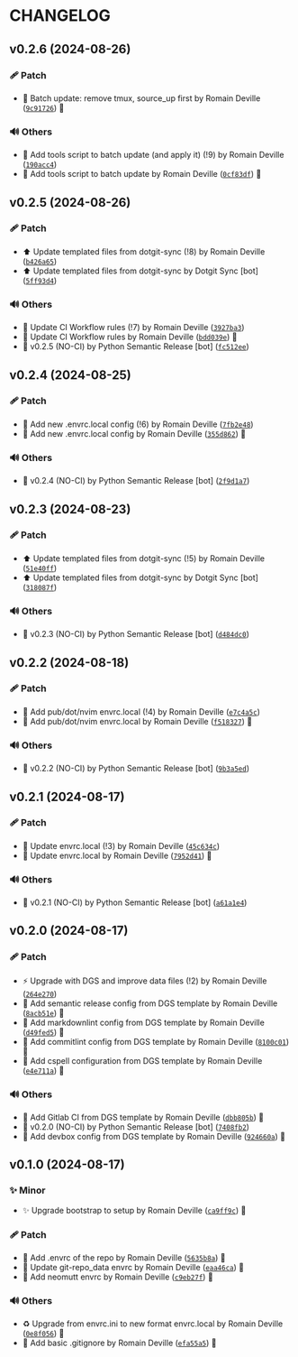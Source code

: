 <!-- markdownlint-disable-file -->
# CHANGELOG

## v0.2.6 (2024-08-26)

### 🩹 Patch

  * 🔧 Batch update: remove tmux, source_up first by Romain Deville ([`9c91726`](https://framagit.org/rdeville-private/dotfiles/direnv-data/-/commit/9c91726c1d46555ca8f7d487730873e7ae4e70df)) 🔏

### 🔊 Others

  * 🔨 Add tools script to batch update (and apply it) (!9) by Romain Deville ([`190acc4`](https://framagit.org/rdeville-private/dotfiles/direnv-data/-/commit/190acc46d385b0e87cdcb0fe468cf16a60537c88))
  * 🔨 Add tools script to batch update by Romain Deville ([`0cf83df`](https://framagit.org/rdeville-private/dotfiles/direnv-data/-/commit/0cf83df141001fdf7487f3dae9dee329f0509613)) 🔏

## v0.2.5 (2024-08-26)

### 🩹 Patch

  * ⬆️ Update templated files from dotgit-sync (!8) by Romain Deville ([`b426a65`](https://framagit.org/rdeville-private/dotfiles/direnv-data/-/commit/b426a65db404dd841130b1a37c8daba7c06ca972))
  * ⬆️ Update templated files from dotgit-sync by Dotgit Sync [bot] ([`5ff93d4`](https://framagit.org/rdeville-private/dotfiles/direnv-data/-/commit/5ff93d4b4b123a06fdb1668b488caa90922131f4))

### 🔊 Others

  * 💚 Update CI Workflow rules (!7) by Romain Deville ([`3927ba3`](https://framagit.org/rdeville-private/dotfiles/direnv-data/-/commit/3927ba38befb0a5e70386595f81caed92647890d))
  * 💚 Update CI Workflow rules by Romain Deville ([`bdd039e`](https://framagit.org/rdeville-private/dotfiles/direnv-data/-/commit/bdd039e0e5fb31bb12633270f079f459df9a2560)) 🔏
  * 🔖 v0.2.5 (NO-CI) by Python Semantic Release [bot] ([`fc512ee`](https://framagit.org/rdeville-private/dotfiles/direnv-data/-/commit/fc512eeed1f1f574610942548534409372aaa284))

## v0.2.4 (2024-08-25)

### 🩹 Patch

  * 🔧 Add new .envrc.local config (!6) by Romain Deville ([`7fb2e48`](https://framagit.org/rdeville-private/dotfiles/direnv-data/-/commit/7fb2e48486ab30f40404f0e0754651a11434cfed))
  * 🔧 Add new .envrc.local config by Romain Deville ([`355d862`](https://framagit.org/rdeville-private/dotfiles/direnv-data/-/commit/355d86276c9badc95fe458a59866e496f424113c)) 🔏

### 🔊 Others

  * 🔖 v0.2.4 (NO-CI) by Python Semantic Release [bot] ([`2f9d1a7`](https://framagit.org/rdeville-private/dotfiles/direnv-data/-/commit/2f9d1a736c0532c620d64dfeebaac9c4a472a923))

## v0.2.3 (2024-08-23)

### 🩹 Patch

  * ⬆️ Update templated files from dotgit-sync (!5) by Romain Deville ([`51e40ff`](https://framagit.org/rdeville-private/dotfiles/direnv-data/-/commit/51e40ff3e822f294af87f6beb013aafa1c13c421))
  * ⬆️ Update templated files from dotgit-sync by Dotgit Sync [bot] ([`318087f`](https://framagit.org/rdeville-private/dotfiles/direnv-data/-/commit/318087f73d497224b4c569bcaae3bc25f9284a40))

### 🔊 Others

  * 🔖 v0.2.3 (NO-CI) by Python Semantic Release [bot] ([`d484dc0`](https://framagit.org/rdeville-private/dotfiles/direnv-data/-/commit/d484dc071af4f9f6140790d2357667daa09abfd6))

## v0.2.2 (2024-08-18)

### 🩹 Patch

  * 🔧 Add pub/dot/nvim envrc.local (!4) by Romain Deville ([`e7c4a5c`](https://framagit.org/rdeville-private/dotfiles/direnv-data/-/commit/e7c4a5c04b6e2b8608e7c11fa7125c6564db83ea))
  * 🔧 Add pub/dot/nvim envrc.local by Romain Deville ([`f518327`](https://framagit.org/rdeville-private/dotfiles/direnv-data/-/commit/f5183278850b0ffa011ea839f7a0a5abc902aa91)) 🔏

### 🔊 Others

  * 🔖 v0.2.2 (NO-CI) by Python Semantic Release [bot] ([`9b3a5ed`](https://framagit.org/rdeville-private/dotfiles/direnv-data/-/commit/9b3a5ed1795ae81e5d3387142536a82238d543ed))

## v0.2.1 (2024-08-17)

### 🩹 Patch

  * 🔧 Update envrc.local (!3) by Romain Deville ([`45c634c`](https://framagit.org/rdeville-private/dotfiles/direnv-data/-/commit/45c634c9f5bfef468cc270f9427154e279dca25d))
  * 🔧 Update envrc.local by Romain Deville ([`7952d41`](https://framagit.org/rdeville-private/dotfiles/direnv-data/-/commit/7952d4118009dadec239b54d75d67d6c84cf56d6)) 🔏

### 🔊 Others

  * 🔖 v0.2.1 (NO-CI) by Python Semantic Release [bot] ([`a61a1e4`](https://framagit.org/rdeville-private/dotfiles/direnv-data/-/commit/a61a1e4860d9a00482ef6abe0ee2112a0c379ad2))

## v0.2.0 (2024-08-17)

### 🩹 Patch

  * ⚡️ Upgrade with DGS and improve data files (!2) by Romain Deville ([`264e270`](https://framagit.org/rdeville-private/dotfiles/direnv-data/-/commit/264e270f21280e690d812cc016c8e0ad99db45b2))
  * 🔧 Add semantic release config from DGS template by Romain Deville ([`8acb51e`](https://framagit.org/rdeville-private/dotfiles/direnv-data/-/commit/8acb51eb984b133482d0ae5f46d0023255ec8301)) 🔏
  * 🔧 Add markdownlint config from DGS template by Romain Deville ([`d49fed5`](https://framagit.org/rdeville-private/dotfiles/direnv-data/-/commit/d49fed5dd1999cdb30713c464b4b0058e698ed1b)) 🔏
  * 🔧 Add commitlint config from DGS template by Romain Deville ([`8100c01`](https://framagit.org/rdeville-private/dotfiles/direnv-data/-/commit/8100c011c7aa804659d3824898bae50a21f0fad4)) 🔏
  * 🔧 Add cspell configuration from DGS template by Romain Deville ([`e4e711a`](https://framagit.org/rdeville-private/dotfiles/direnv-data/-/commit/e4e711aeaca6a7c30718a17063f9f4bb50b63c3e)) 🔏

### 🔊 Others

  * 👷 Add Gitlab CI from DGS template by Romain Deville ([`dbb805b`](https://framagit.org/rdeville-private/dotfiles/direnv-data/-/commit/dbb805b7f7df343d46f5f2c8059a93eb620281d1)) 🔏
  * 🔖 v0.2.0 (NO-CI) by Python Semantic Release [bot] ([`7408fb2`](https://framagit.org/rdeville-private/dotfiles/direnv-data/-/commit/7408fb2c716730d8cba4d76997f9ea8cb661473f))
  * 🔨 Add devbox config from DGS template by Romain Deville ([`924660a`](https://framagit.org/rdeville-private/dotfiles/direnv-data/-/commit/924660a560bc95ce6e123c915a764266d7d5eb4e)) 🔏

## v0.1.0 (2024-08-17)

### ✨ Minor

  * ✨ Upgrade bootstrap to setup by Romain Deville ([`ca9ff9c`](https://framagit.org/rdeville-private/dotfiles/direnv-data/-/commit/ca9ff9c9766d523d73a800c19f97a2bc629bb00b)) 🔏

### 🩹 Patch

  * 🔧 Add .envrc of the repo by Romain Deville ([`5635b8a`](https://framagit.org/rdeville-private/dotfiles/direnv-data/-/commit/5635b8a46ca6d41e0fc5043f9895f65f3f0cc013)) 🔏
  * 🔧 Update git-repo_data envrc by Romain Deville ([`eaa46ca`](https://framagit.org/rdeville-private/dotfiles/direnv-data/-/commit/eaa46ca0fd4b432320dfc82d14ffa6fa25ce5d4b)) 🔏
  * 🔧 Add neomutt envrc by Romain Deville ([`c9eb27f`](https://framagit.org/rdeville-private/dotfiles/direnv-data/-/commit/c9eb27f4660c07472679a081494cd8123b4f28b1)) 🔏

### 🔊 Others

  * ♻️ Upgrade from envrc.ini to new format envrc.local by Romain Deville ([`0e8f056`](https://framagit.org/rdeville-private/dotfiles/direnv-data/-/commit/0e8f056be795bfd808a563278bb1e3681f0d472a)) 🔏
  * 🙈 Add basic .gitignore by Romain Deville ([`efa55a5`](https://framagit.org/rdeville-private/dotfiles/direnv-data/-/commit/efa55a559a96c548fb11c629368da435a8d9875c)) 🔏
